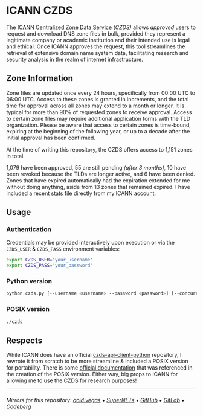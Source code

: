 # ICANN CZDS

The [ICANN Centralized Zone Data Service](https://czds.icann.org) *(CZDS)* allows *approved* users to request and download DNS zone files in bulk, provided they represent a legitimate company or academic institution and their intended use is legal and ethical. Once ICANN approves the request, this tool streamlines the retrieval of extensive domain name system data, facilitating research and security analysis in the realm of internet infrastructure.

## Zone Information
Zone files are updated once every 24 hours, specifically from 00:00 UTC to 06:00 UTC. Access to these zones is granted in increments, and the total time for approval across all zones may extend to a month or longer. It is typical for more than 90% of requested zones to receive approval. Access to certain zone files may require additional application forms with the TLD organization. Please be aware that access to certain zones is time-bound, expiring at the beginning of the following year, or up to a decade after the initial approval has been confirmed.

At the time of writing this repository, the CZDS offers access to 1,151 zones in total.

1,079 have been approved, 55 are still pending *(after 3 months)*, 10 have been revoked because the TLDs are longer active, and 6 have been denied. Zones that have expired automatically had the expiration extended for me without doing anything, aside from 13 zones that remained expired. I have included a recent [stats file](./stats_2024-01-31.csv) directly from my ICANN account.

## Usage
### Authentication
Credentials may be provided interactively upon execution or via the `CZDS_USER` & `CZDS_PASS` environment variables:

```bash
export CZDS_USER='your_username'
export CZDS_PASS='your_password'
```

### Python version
```bash
python czds.py [--username <username> --password <password>] [--concurrency <int>]
```

### POSIX version
```bash
./czds
```

## Respects
While ICANN does have an official [czds-api-client-python](https://github.com/icann/czds-api-client-python) repository, I rewrote it from scratch to be more streamline & included a POSIX version for portability. There is some [official documentation](https://raw.githubusercontent.com/icann/czds-api-client-java/master/docs/ICANN_CZDS_api.pdf) that was referenced in the creation of the POSIX version. Either way, big props to ICANN for allowing me to use the CZDS for research purposes!

___

###### Mirrors for this repository: [acid.vegas](https://git.acid.vegas/czds) • [SuperNETs](https://git.supernets.org/acidvegas/czds) • [GitHub](https://github.com/acidvegas/czds) • [GitLab](https://gitlab.com/acidvegas/czds) • [Codeberg](https://codeberg.org/acidvegas/czds)